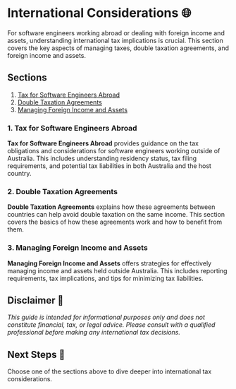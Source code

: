 # International Considerations 🌐

For software engineers working abroad or dealing with foreign income and assets, understanding international tax implications is crucial. This section covers the key aspects of managing taxes, double taxation agreements, and foreign income and assets.

## Sections

1. [Tax for Software Engineers Abroad](docs/tax-abroad.md)
2. [Double Taxation Agreements](docs/double-taxation.md)
3. [Managing Foreign Income and Assets](docs/foreign-income-assets.md)

### 1. Tax for Software Engineers Abroad

**Tax for Software Engineers Abroad** provides guidance on the tax obligations and considerations for software engineers working outside of Australia. This includes understanding residency status, tax filing requirements, and potential tax liabilities in both Australia and the host country.

### 2. Double Taxation Agreements

**Double Taxation Agreements** explains how these agreements between countries can help avoid double taxation on the same income. This section covers the basics of how these agreements work and how to benefit from them.

### 3. Managing Foreign Income and Assets

**Managing Foreign Income and Assets** offers strategies for effectively managing income and assets held outside Australia. This includes reporting requirements, tax implications, and tips for minimizing tax liabilities.

## Disclaimer 🚨

*This guide is intended for informational purposes only and does not constitute financial, tax, or legal advice. Please consult with a qualified professional before making any international tax decisions.*

## Next Steps 🚀

Choose one of the sections above to dive deeper into international tax considerations.

